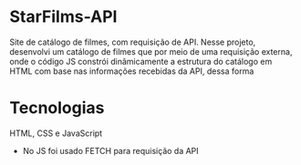 # StarFilms-API
Site de catálogo de filmes, com requisição de API. Nesse projeto, desenvolvi um catálogo de filmes que por meio de uma requisição externa, onde o código JS constrói dinâmicamente a estrutura do catálogo em HTML com base nas informações recebidas da API, dessa forma

# Tecnologias
HTML, CSS e JavaScript
 - No JS foi usado FETCH para requisição da API
